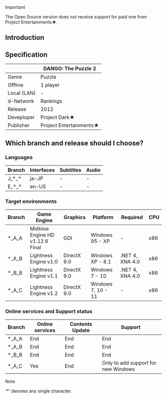 > [!IMPORTANT]
> The Open Source version does not receive support for paid one from Project Entertainments★.

## Introduction


## Specification

| | DANGO: The Puzzle 2 |
| --- | --- |
| Genre | Puzzle |
| Offline | 1 player |
| Local (LAN) | - |
| d-Network | Rankings |
| Release | 2012 |
| Deveploper | Project Dark★ |
| Publisher | Project Entertainments★ |

## Which branch and release should I choose?

### Languages
| Branch | Interfaces | Subtitles | Audio |
| --- | --- | --- | --- |
| J_\*_\* | ja-JP | - | - |
| E_\*_\* | en-US | - | - |

### Target environments
| Branch | Game Engine | Graphics | Platform | Required | CPU |
| --- | --- | --- | --- | --- | --- |
| \*_A_A | Midtime Engine HD v1.12.6 Final | GDI | Windows 95 - XP | - | x86 |
| \*_A_B | Lightness Engine v1.0 | DirectX 9.0 | Windows XP - 8.1 | .NET 4, XNA 4.0 | x86 |
| \*_B_B | Lightness Engine v1.1 | DirectX 9.0 | Windows 7 - 10 | .NET 4, XNA 4.0 | x86 |
| \*_A_C | Lightness Engine v1.2 | DirectX 9.0 | Windows 7, 10 - 11 | - | x86 |

### Online services and Support status
| Branch | Online services | Contents Update | Support |
| --- | --- | --- | --- |
| \*_A_A | End | End | End |
| \*_A_B | End | End | End |
| \*_B_B | End | End | End |
| \*_A_C | Yes | End | Only to add support for new Windows |

> [!NOTE]
> '*' denotes any single character.

